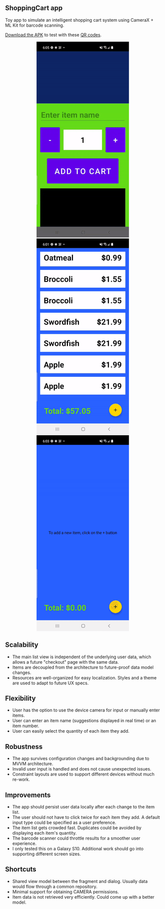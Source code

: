 ShoppingCart app
----------------

Toy app to simulate an intelligent shopping cart system using CameraX + ML Kit for barcode scanning.

[Download the APK](https://github.com/august-gruneisen/ShoppingCart/raw/master/.github/ShoppingCart.apk) to test with these [QR codes](.github/item-codes.png).

<p align="center">
  <img src=".github/adding-by-qr.gif" width="300" alt="Adding items by QR"/>
	<img src=".github/removing.gif" width="300" alt="Removing items"/>
	<img src=".github/adding-by-name.gif" width="300" alt="Adding items by name"/>
</p>

## Scalability
- The main list view is independent of the underlying user data, which allows a future "checkout" page with the same data.
- Items are decoupled from the architecture to future-proof data model changes.
- Resources are well-organized for easy localization. Styles and a theme are used to adapt to future UX specs.

## Flexibility
- User has the option to use the device camera for input or manually enter items.
- User can enter an item name (suggestions displayed in real time) or an item number.
- User can easily select the quantity of each item they add.

## Robustness
- The app survives configuration changes and backgrounding due to MVVM architecture.
- Invalid user input is handled and does not cause unexpected issues.
- Constraint layouts are used to support different devices without much re-work.

## Improvements
- The app should persist user data locally after each change to the item list.
- The user should not have to click twice for each item they add. A default input type could be specified as a user preference.
- The item list gets crowded fast. Duplicates could be avoided by displaying each item's quantity.
- The barcode scanner could throttle results for a smoother user experience.
- I only tested this on a Galaxy S10. Additional work should go into supporting different screen sizes.

## Shortcuts
- Shared view model between the fragment and dialog. Usually data would flow through a common repository.
- Minimal support for obtaining CAMERA permissions.
- Item data is not retrieved very efficiently. Could come up with a better model.
